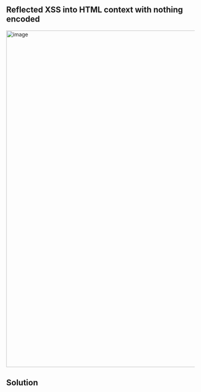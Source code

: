 ## Reflected XSS into HTML context with nothing encoded

<img width="900" alt="image" src="https://github.com/SantoshKumarP1412/PortSwigger/assets/140537888/7d3185d4-010d-4f6b-9fdf-956da693f942">

## Solution

